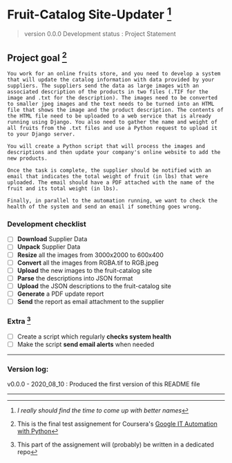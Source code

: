 # Fruit-Catalog Site-Updater [^0]
> version 0.0.0
Development status
: Project Statement

## Project goal [^1]
```
You work for an online fruits store, and you need to develop a system that will update the catalog information with data provided by your suppliers. The suppliers send the data as large images with an associated description of the products in two files (.TIF for the image and .txt for the description). The images need to be converted to smaller jpeg images and the text needs to be turned into an HTML file that shows the image and the product description. The contents of the HTML file need to be uploaded to a web service that is already running using Django. You also need to gather the name and weight of all fruits from the .txt files and use a Python request to upload it to your Django server.

You will create a Python script that will process the images and descriptions and then update your company's online website to add the new products.

Once the task is complete, the supplier should be notified with an email that indicates the total weight of fruit (in lbs) that were uploaded. The email should have a PDF attached with the name of the fruit and its total weight (in lbs).

Finally, in parallel to the automation running, we want to check the health of the system and send an email if something goes wrong.
```

### Development checklist
- [ ] **Download** Supplier Data
- [ ] **Unpack** Supplier Data
- [ ] **Resize** all the images from 3000x2000 to 600x400
- [ ] **Convert** all the images from RGBA.tif to RGB.jpeg
- [ ] **Upload** the new images to the fruit-catalog site
- [ ] **Parse** the descriptions into JSON format
- [ ] **Upload** the JSON descriptions to the fruit-catalog site
- [ ] **Generate** a PDF update report
- [ ] **Send** the report as email attachment to the supplier

### Extra [^2]
- [ ] Create a script which regularly **checks system health**
- [ ] Make the script **send email alerts** when needed

---
### Version log:
v0.0.0 - 2020_08_10
: Produced the first version of this README file

---
[^0]: *I really should find the time to come up with better names*
[^1]: This is the final test assignement for Coursera's [Google IT Automation with Python](https://www.coursera.org/learn/automating-real-world-tasks-python/home/welcome)
[^2]: This part of the assignement will (probably) be written in a dedicated repo
